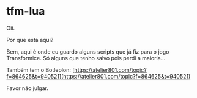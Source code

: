 # tfm-lua


Oii.

Por que está aqui?

Bem, aqui é onde eu guardo alguns scripts que já fiz para o jogo Transformice. Só alguns que tenho salvo pois perdi a maioria...


Também tem o Botleplon: [https://atelier801.com/topic?f=864625&t=940521](https://atelier801.com/topic?f=864625&t=940521)

Favor não julgar.
